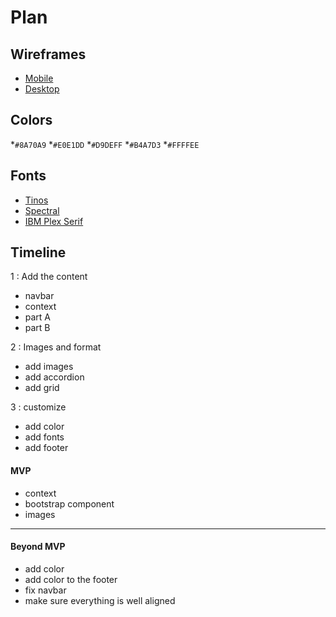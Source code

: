# Plan

## Wireframes
* [Mobile](https://wireframe.cc/OkWv2q)
* [Desktop](https://wireframe.cc/XE0wrw)

## Colors
*`#8A70A9`
*`#E0E1DD`
*`#D9DEFF`
*`#B4A7D3`
*`#FFFFEE`

## Fonts
* [Tinos](https://fonts.google.com/selection?categoryFilters=Feeling:%2FExpressive%2FBusiness)
* [Spectral](https://fonts.google.com/selection?categoryFilters=Feeling:%2FExpressive%2FBusiness)
* [IBM Plex Serif](https://fonts.google.com/specimen/IBM+Plex+Serif)

## Timeline
1 : Add the content
<ul>
  <li>navbar</li>
  <li>context</li>
  <li>part A</li>
  <li> part B </li>
</ul>
2 : Images and format
<ul>
  <li>add images</li>
  <li> add accordion</li>
  <li>add grid</li>
</ul>
3 : customize
<ul>
  <li>add color</li>
  <li>add fonts</li>
  <li>add footer</li>
</ul>

#### MVP

* context
* bootstrap component
* images

---

#### Beyond MVP

* add color
* add color to the footer
* fix navbar
* make sure everything is well aligned








<!-- DO NOT USE THIS YET

| Name | Glows | Grows |
| -------- | ------- | ------- |
|   |   |
|   |   |
|   |   |
|   |   |
|   |   |
|   |   |

-->
